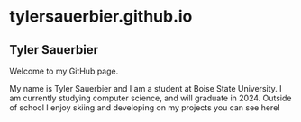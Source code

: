 # tylersauerbier.github.io
## Tyler Sauerbier

Welcome to my GitHub page.

My name is Tyler Sauerbier and I am a student at Boise State University.
I am currently studying computer science, and will graduate in 2024. Outside of school I enjoy skiing and developing on my projects you can see here!
